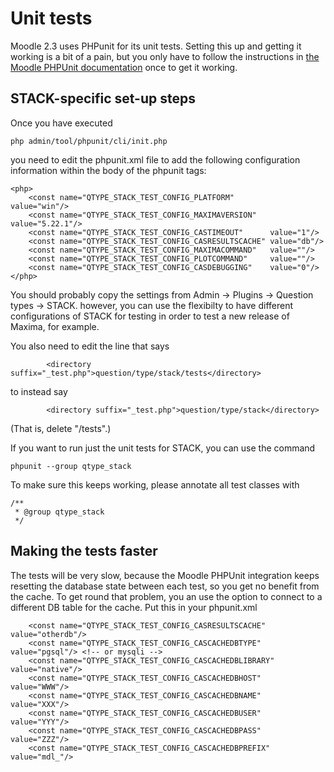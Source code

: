 # Unit tests

Moodle 2.3 uses PHPunit for its unit tests. Setting this up and getting it working
is a bit of a pain, but you only have to follow the instructions in
[the Moodle PHPUnit documentation](http://docs.moodle.org/dev/PHPUnit) once to get it working.

## STACK-specific set-up steps ##

Once you have executed

    php admin/tool/phpunit/cli/init.php

you need to edit the phpunit.xml file to add the following configuration information within the body of the phpunit tags:

    <php>
        <const name="QTYPE_STACK_TEST_CONFIG_PLATFORM"        value="win"/>
        <const name="QTYPE_STACK_TEST_CONFIG_MAXIMAVERSION"   value="5.22.1"/>
        <const name="QTYPE_STACK_TEST_CONFIG_CASTIMEOUT"      value="1"/>
        <const name="QTYPE_STACK_TEST_CONFIG_CASRESULTSCACHE" value="db"/>
        <const name="QTYPE_STACK_TEST_CONFIG_MAXIMACOMMAND"   value=""/>
        <const name="QTYPE_STACK_TEST_CONFIG_PLOTCOMMAND"     value=""/>
        <const name="QTYPE_STACK_TEST_CONFIG_CASDEBUGGING"    value="0"/>
    </php>

You should probably copy the settings from Admin -> Plugins -> Question types -> STACK.
however, you can use the flexibilty to have different configurations of STACK
for testing in order to test a new release of Maxima, for example.

You also need to edit the line that says

            <directory suffix="_test.php">question/type/stack/tests</directory>

to instead say

            <directory suffix="_test.php">question/type/stack</directory>

(That is, delete "/tests".)

If you want to run just the unit tests for STACK, you can use the command

    phpunit --group qtype_stack

To make sure this keeps working, please annotate all test classes with

    /**
     * @group qtype_stack
     */

## Making the tests faster ##

The tests will be very slow, because the Moodle PHPUnit integration keeps resetting
the database state between each test, so you get no benefit from the cache. To
get round that problem, you an use the option to connect to a different DB table
for the cache. Put this in your phpunit.xml

        <const name="QTYPE_STACK_TEST_CONFIG_CASRESULTSCACHE"   value="otherdb"/>
        <const name="QTYPE_STACK_TEST_CONFIG_CASCACHEDBTYPE"    value="pgsql"/> <!-- or mysqli -->
        <const name="QTYPE_STACK_TEST_CONFIG_CASCACHEDBLIBRARY" value="native"/>
        <const name="QTYPE_STACK_TEST_CONFIG_CASCACHEDBHOST"    value="WWW"/>
        <const name="QTYPE_STACK_TEST_CONFIG_CASCACHEDBNAME"    value="XXX"/>
        <const name="QTYPE_STACK_TEST_CONFIG_CASCACHEDBUSER"    value="YYY"/>
        <const name="QTYPE_STACK_TEST_CONFIG_CASCACHEDBPASS"    value="ZZZ"/>
        <const name="QTYPE_STACK_TEST_CONFIG_CASCACHEDBPREFIX"  value="mdl_"/>

